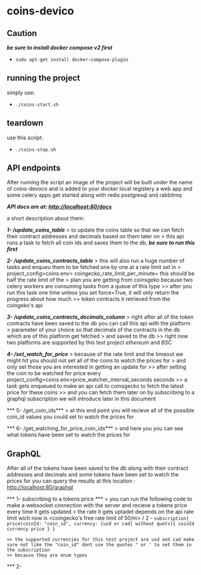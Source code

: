 # coins-devico

## Caution

***be sure to install docker compose v2 first***
- `sudo apt-get install docker-compose-plugin`

## running the project

simply use:
- `./coins-start.sh`

## teardown

use this script:
- `./coins-stop.sh`

## API endpoints

After running the script an image of the project will be built under the name of coins-devoco and is added to your docker local registery
a web app and some celery apps get started along with redis postgresql and rabbitmq

***API docs are at: <http://localhost:80/docs>***

a short description about them:

***1- /update_coins_table***
    > to update the coins table so that we can fetch their contract addresses and decimals based on them later on
    > this api runs a task to fetch all coin ids and saves them to the db, ***be sure to run this first***


***2- /update_coins_contracts_table***
    > this will also run a huge number of tasks and enqueu them to be fetched one by one at a rate limit set in 
    > project_config>coins.env> coingecko_rate_limit_per_minute=<rate limit> this should be half the rate limit of the 
    > plan you are getting from coinsgeko because two celery workers are consuming tasks from a queue of this type
    >> after you run this task one time unless you set force=True, it will only return the progress about how much 
    >> token contracts it retrieved from the coingeko's api


***3- /update_coins_contracts_decimals_column***
    > right after all of the token contracts have been saved to the db you can call this api with the platform
    > parameter of your choice so that decimals of the contracts in the db which are of this platform get fetched
    > and saved to the db
    >> right now two platforms are supported by this test project *ethereum* and *BSC*


***4- /set_watch_for_price***
    > because of the rate limit and the timeout we might hit you should not set all of the coins to watch the prices for
    > and only set those you are interested in getting an update for
    >> after setting the coin to be watched for price every project_config>coins.env>price_watcher_interval_seconds seconds
    >> a task gets enqueued to make an api call to coinsgecko to fetch the latest price for these coins
    >> and you can fetch them later on by subscribing to a graphql subscription we will introduce later in this document
  
 
*** 5- /get_coin_ids***
    > at this end point you will recieve all of the possible coin_id values you could set to watch the prices for
  
  
*** 6- /get_watching_for_price_coin_ids***
    > and here you you can see what tokens have been set to watch the prices for
  
  
 ## GraphQL
    
 After all of the tokens have been saved to the db along with their contract addresses and decimals and some tokens have been set to watch the prices for
 you can query the results at this location : <http://localhost:80/graphql>
    
 *** 1- subscribing to a tokens price ***
    > you can run the following code to make a websocket connection with the server and recieve a tokens price every time it gets updated
    > the rate it gets uptadet depends on the api rate limit wich now is  <coingecko's free rate limit of 50/m> / 2
        - `subscription{
              price(coinId: "coin_id", currency: [usd or cad] without quots){
                coinId
                currency
                price
              }
            }`
        
    >> the supported currencies for this test project are usd and cad make sure not like the "coin_id" dont use the quotes " or ' to set them in the subscription
    >> because they are enum types
    
    
*** 2- 
  
  
